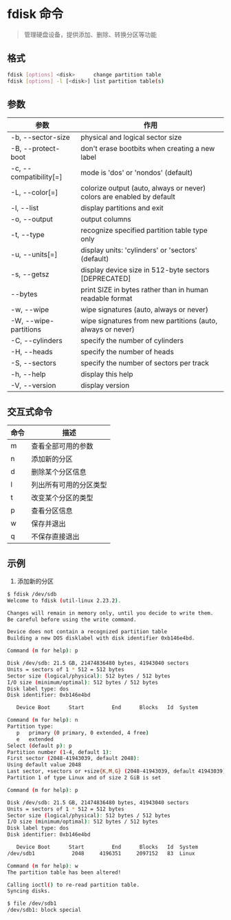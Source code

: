 # fdisk 命令

> 管理硬盘设备，提供添加、删除、转换分区等功能

## 格式

```bash
fdisk [options] <disk>      change partition table
fdisk [options] -l [<disk>] list partition table(s)
```

## 参数

| 参数 | 作用 |
| --------- | --------- |
| -b, --sector-size <size> | physical and logical sector size |
| -B, --protect-boot | don't erase bootbits when creating a new label |
| -c, --compatibility[=<mode>] | mode is 'dos' or 'nondos' (default) |
| -L, --color[=<when>] | colorize output (auto, always or never) colors are enabled by default |
| -l, --list | display partitions and exit |
| -o, --output <list> | output columns |
| -t, --type <type> | recognize specified partition table type only |
| -u, --units[=<unit>] | display units: 'cylinders' or 'sectors' (default) |
| -s, --getsz | display device size in 512-byte sectors [DEPRECATED] |
| --bytes | print SIZE in bytes rather than in human readable format |
| -w, --wipe <mode> | wipe signatures (auto, always or never) |
| -W, --wipe-partitions <mode> | wipe signatures from new partitions (auto, always or never) |
| -C, --cylinders <number> | specify the number of cylinders |
| -H, --heads <number> | specify the number of heads |
| -S, --sectors <number> | specify the number of sectors per track |
| -h, --help | display this help |
| -V, --version | display version |

## 交互式命令

| 命令 | 描述 |
| --------- | --------- |
| m | 查看全部可用的参数 |
| n | 添加新的分区 |
| d | 删除某个分区信息 |
| l | 列出所有可用的分区类型 |
| t | 改变某个分区的类型 |
| p | 查看分区信息 |
| w | 保存并退出 |
| q | 不保存直接退出 |

## 示例

1. 添加新的分区

```bash
$ fdisk /dev/sdb
Welcome to fdisk (util-linux 2.23.2).

Changes will remain in memory only, until you decide to write them.
Be careful before using the write command.

Device does not contain a recognized partition table
Building a new DOS disklabel with disk identifier 0xb146e4bd.

Command (m for help): p

Disk /dev/sdb: 21.5 GB, 21474836480 bytes, 41943040 sectors
Units = sectors of 1 * 512 = 512 bytes
Sector size (logical/physical): 512 bytes / 512 bytes
I/O size (minimum/optimal): 512 bytes / 512 bytes
Disk label type: dos
Disk identifier: 0xb146e4bd

   Device Boot      Start         End      Blocks   Id  System

Command (m for help): n
Partition type:
   p   primary (0 primary, 0 extended, 4 free)
   e   extended
Select (default p): p
Partition number (1-4, default 1): 
First sector (2048-41943039, default 2048): 
Using default value 2048
Last sector, +sectors or +size{K,M,G} (2048-41943039, default 41943039): +2G
Partition 1 of type Linux and of size 2 GiB is set

Command (m for help): p

Disk /dev/sdb: 21.5 GB, 21474836480 bytes, 41943040 sectors
Units = sectors of 1 * 512 = 512 bytes
Sector size (logical/physical): 512 bytes / 512 bytes
I/O size (minimum/optimal): 512 bytes / 512 bytes
Disk label type: dos
Disk identifier: 0xb146e4bd

   Device Boot      Start         End      Blocks   Id  System
/dev/sdb1            2048     4196351     2097152   83  Linux

Command (m for help): w
The partition table has been altered!

Calling ioctl() to re-read partition table.
Syncing disks.

$ file /dev/sdb1
/dev/sdb1: block special
```

